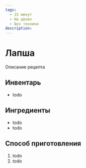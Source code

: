 ```yaml
---
tags:
  - 15 минут
  - На двоих
  - Без техники
description:
---
```

# Лапша

Описание рецепта

## Инвентарь

- todo

## Ингредиенты

- todo
- todo

## Способ приготовления

1. todo
1. todo